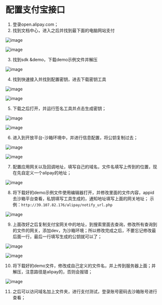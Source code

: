 # 配置支付宝接口
1. 登录open.alipay.com；
2. 找到文档中心，进入之后并找到最下面的电脑网站支付

![image](https://www.qfxlw.com/images/配置支付宝接口-01.png)


![image](https://www.qfxlw.com/images/配置支付宝接口-02.png)

3. 找到sdk &demo，下载demo示例文件并解压

![image](https://www.qfxlw.com/images/配置支付宝接口-03.png)

4. 找到快速接入并找到配置密钥，进去下载密钥工具

![image](https://www.qfxlw.com/images/配置支付宝接口-04.png)


![image](https://www.qfxlw.com/images/配置支付宝接口-05.png)


5. 下载之后打开，并运行签名工具并点击生成密钥；

![image](https://www.qfxlw.com/images/配置支付宝接口-06.png)


![image](https://www.qfxlw.com/images/配置支付宝接口-07.png)

6. 进入到开放平台-沙箱环境中，并进行信息配置，将公钥复制过去；

![image](https://www.qfxlw.com/images/配置支付宝接口-08.png)


![image](https://www.qfxlw.com/images/配置支付宝接口-09.png)


7. 配置应用网关以及回调地址，填写自己的域名，文件名填写上传到的位置，现在先自定义一个alipay的地址；

![image](https://www.qfxlw.com/images/配置支付宝接口-10.png)

8. 将下载好的demo示例文件使用编辑器打开，并修改里面的文件内容，appid去沙箱平台查看，私钥填写工具生成的，通知地址填写上面的网关地址；
示例：`http://39.107.82.176/alipay/notify_url.php`

![image](https://www.qfxlw.com/images/配置支付宝接口-11.png)

9. 上面改好之后复制支付宝网关中的地址，到搜索里面去查询，修改所有查询到的文件的网关，添加dev，为沙箱环境；所以修改完成之后，不要忘记修改最后面一行，最后一行填写生成的公钥就可以了；

![image](https://www.qfxlw.com/images/配置支付宝接口-12.png)


![image](https://www.qfxlw.com/images/配置支付宝接口-13.png)

10. 将下载好的demo文件，修改成自己定义的文件名，并上传到服务器上面；并解压，注意路径是alipay的，否则会报错；

![image](https://www.qfxlw.com/images/配置支付宝接口-14.png)

11. 之后可以访问域名加上文件夹，进行支付测试，登录账号密码去沙箱账号进行查看；